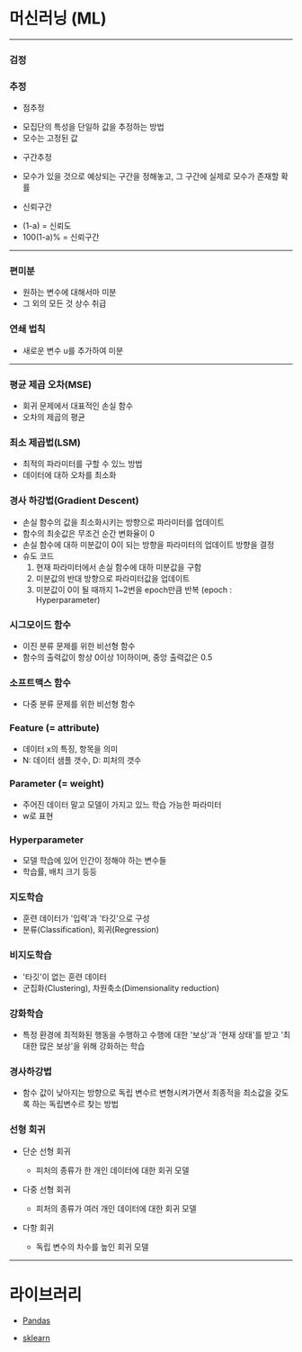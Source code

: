# 머신러닝 (ML)

--- 

### 검정

### 추정
  * 점추정
   - 모집단의 특성을 단일하 값을 추정하는 방법
   - 모수는 고정된 값
  * 구간추정
   -  모수가 있을 것으로 예상되는 구간을 정해놓고, 그 구간에 실제로 모수가 존재할 확률
  * 신뢰구간 
   -  (1-a) = 신뢰도
   -  100(1-a)% = 신뢰구간

---

### 편미분
   - 원하는 변수에 대해서마 미분
   - 그 외의 모든 것 상수 취급
 
###  연쇄 법칙
   - 새로운 변수 u를 추가하여 미분

---

###  평균 제곱 오차(MSE)
   - 회귀 문제에서 대표적인 손실 함수
   - 오차의 제곱의 평균

### 최소 제곱법(LSM)
   - 최적의 파라미터를 구할 수 있느 방법
   - 데이터에 대하 오차를 최소화

### 경사 하강법(Gradient Descent)
   - 손실 함수의 값을 최소화시키는 방향으로 파라미터를 업데이트
   - 함수의 최솟값은 무조건 순간 변화율이 0
   - 손실 함수에 대하 미분값이 0이 되는 방향을 파라미터의 업데이트 방향을 결정
   - 슈도 코드
      1. 현재 파라미터에서 손실 함수에 대하 미분값을 구함
      2. 미분값의 반대 방향으로 파라미터값을 업데이트
      3. 미분값이 0이 될 때까지 1~2번을 epoch만큼 반복 (epoch : Hyperparameter)
   
### 시그모이드 함수
  - 이진 분류 문제를 위한 비선형 함수
  - 함수의 출력값이 항상 0이상 1이하이며, 중앙 출력값은 0.5
	
### 소프트맥스 함수
  - 다중 분류 문제를 위한 비선형 함수


### Feature (= attribute)
  - 데이터 x의 특징, 항목을 의미
  - N: 데이터 샘플 갯수, D: 피처의 갯수
  
### Parameter (= weight)
  - 주어진 데이터 말고 모델이 가지고 있느 학습 가능한 파라미터
  - w로 표현
  
### Hyperparameter
  - 모델 학습에 있어 인간이 정해야 하는 변수들
  - 학습률, 배치 크기 등등

### 지도학습 
  * 훈련 데이터가 '입력'과 '타깃'으로 구성
  * 분류(Classification), 회귀(Regression)

### 비지도학습
  * '타깃'이 없는 훈련 데이터
  * 군집화(Clustering), 차원축소(Dimensionality reduction)
  
### 강화학습
  * 특정 환경에 최적화된 행동을 수행하고 수행에 대한 '보상'과 '현재 상태'를 받고 '최대한 많은 보상'을 위해 강화하는 학습
  
### 경사하강법
  * 함수 값이 낮아지는 방향으로 독립 변수르 변형시켜가면서 최종적을 최소값을 갖도록 하는 독립변수르 찾는 방법
  
### 선형 회귀
  - 단순 선형 회귀
     - 피처의 종류가 한 개인 데이터에 대한 회귀 모델

  - 다중 선형 회귀
     - 피처의 종류가 여러 개인 데이터에 대한 회귀 모델

  - 다항 회귀
     - 독립 변수의 차수를 높인 회귀 모델
---
# 라이브러리

* [Pandas](https://github.com/JAEHYUNYUK/Machine-Learning/blob/main/Pandas/Pandas.md)

* [sklearn](https://github.com/JAEHYUNYUK/Machine-Learning/blob/main/sklearn/sklearn.md)
